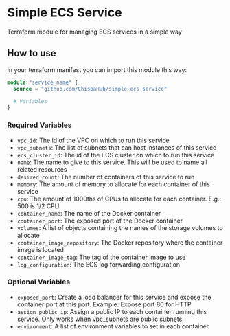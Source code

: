 # Simple ECS Service

Terraform module for managing ECS services in a simple way

## How to use

In your terraform manifest you can import this module this way:

```tf
module "service_name" {
  source = "github.com/ChispaHub/simple-ecs-service"

  # Variables
}
```

### Required Variables

* `vpc_id`: The id of the VPC on which to run this service
* `vpc_subnets`: The list of subnets that can host instances of this service
* `ecs_cluster_id`: The id of the ECS cluster on which to run this service
* `name`: The name to give to this service. This will be used to name all related resources
* `desired_count`: The number of containers of this service to run
* `memory`: The amount of memory to allocate for each container of this service
* `cpu`: The amount of 1000ths of CPUs to allocate for each container. E.g.: 500 is 1/2 CPU
* `container_name`: The name of the Docker container
* `container_port`: The exposed port of the Docker container
* `volumes`: A list of objects containing the names of the storage volumes to allocate
* `container_image_repository`: The Docker repository where the container image is located
* `container_image_tag`: The tag of the container image to use
* `log_configuration`: The ECS log forwarding configuration

### Optional Variables

* `exposed_port`: Create a load balancer for this service and expose the container port at this port. Example: Expose port 80 for HTTP
* `assign_public_ip`: Assign a public IP to each container running this service. Only works when vpc_subnets are public subnets.
* `environment`: A list of environment variables to set in each container
